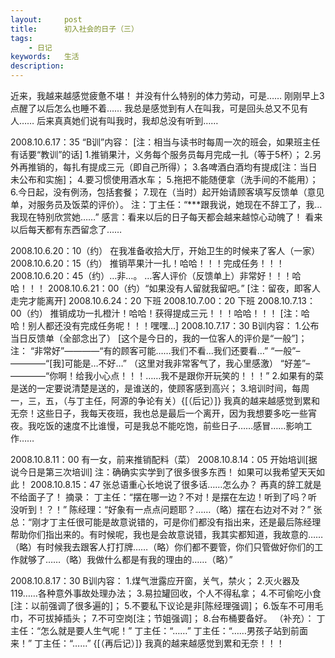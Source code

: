 ```yaml
---
layout: 	post
title: 		初入社会的日子（三）
tags: 
	- 日记
keywords: 	生活
description: 	
---
```

近来，我越来越感觉疲惫不堪！
并没有什么特别的体力劳动，可是……
刚刚早上3点醒了以后怎么也睡不着……
我总是感觉到有人在叫我，可是回头总又不见有人……
后来真真她们说有叫我时，我却总没有听到……

2008.10.6.17：35
“B训”内容：
[注：相当与读书时每周一次的班会，如果班主任有话要“教训”的话]
1.推销果汁，义务每个服务员每月完成一扎（等于5杯）；
2.另外再推销的，每扎有提成三元（即自己所得）；
3.各啤酒白酒均有提成[注：当日未公布和实施]；
4.要习惯使用酒水车；
5.拖把不能随便拿（洗手间的不能用）；
6.今日起，没有例汤，包括套餐；
7.现在（当时）起开始请顾客填写反馈单（意见单，对服务员及饭菜的评价）。
注：丁主任：“***跟我说，她现在不辞工了，我…我现在特别欣赏她……”
感言：看来以后的日子每天都会越来越惊心动魄了！
看来以后每天都有东西留念了……

2008.10.6.20：10（约）
在我准备收拾大厅，开始卫生的时候来了客人（一家）
2008.10.6.20：15（约）
推销苹果汁一扎！哈哈！！！完成任务！！！
2008.10.6.20：45（约）…非…。
…客人评价（反馈单上）非常好！！！哈哈！！！
2008.10.6.21：00（约）“如果没有人留就我留吧。”
[注：留夜，即客人走完才能离开]
2008.10.6.24：20
下班
2008.10.7.00：20
下班
2008.10.7.13：00（约）
推销成功一扎橙汁！哈哈！获得提成三元！！！哈哈！！！
[注：哈哈！别人都还没有完成任务呢！！！嘿嘿...]
2008.10.7.17：30
B训内容：
1.公布当日反馈单（全部念出了）
[这个是今日的，我的一位客人的评价是“一般”]；
注：
“非常好”————“有的顾客可能……我们不看…我们还要看…”
“一般”–————“[我]可能是…不好…”
（这里对我非常客气了，我心里感激）
“好差”–————“你啊！给我小心点！！！……我不是跟你开玩笑的！！！”
2.如果有的菜是送的一定要说清楚是送的，是谁送的，使顾客感到高兴；
3.培训时间，每周一，三，五，（与丁主任，阿源的争论有关）{[（后记）]}
我真的越来越感觉到累和无奈！这些日子，我每天夜班，我也总是最后一个离开，因为我想要多吃一些宵夜。我吃饭的速度不比谁慢，可是我总不能吃饱，前些日子……感冒……影响工作……

2008.10.8.11：00
有一女，前来推销配料（菜）
2008.10.8.14：05
开始培训[据说今日是第三次培训]
注：确确实实学到了很多很多东西！
如果可以我希望天天如此！
2008.10.8.15：47
张总语重心长地说了很多话……怎么办？
再真的辞工就是不给面子了！
摘录：
丁主任：“摆在哪一边？不对！是摆在左边！听到了吗？听没听到！？！”
陈经理：“好象有一点点问题耶？……（略）摆在右边对不对？”
张总：“刚才丁主任很可能是故意说错的，可是你们都没有指出来，还是最后陈经理帮助你们指出来的。有时候呢，我也是会故意说错，我其实都知道，我故意的……（略）有时候我去跟客人打打牌……（略）你们都不要管，你们只管做好你们的工作就够了……（略）我做什么都是有我的理由的……（略）”

2008.10.8.17：30
B训内容：
1.煤气泄露应开窗，关气，禁火；
2.灭火器及119……各种意外事故处理办法；
3.易拉罐回收，个人不得私拿；
4.不可偷吃小食[注：以前强调了很多遍的]；
5.不要私下议论是非[陈经理强调]；
6.饭车不可用毛巾，不可拔掉插头；
7.不可空岗[注；节姐强调]；
8.台布桶要备好。
（补充）：
丁主任：“怎么就是要人生气呢！”
丁主任：“……”
丁主任：“……男孩子站到前面来！”
丁主任：“……”
{[（再后记）]}
我真的越来越感觉到累和无奈！！！